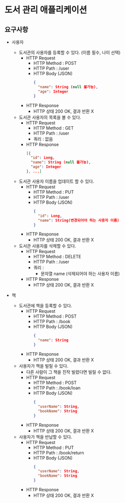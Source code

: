 # 도서 관리 애플리케이션

## 요구사항

- 사용자
    - 도서관의 사용자를 등록할 수 있다. (이름 필수, 나이 선택)
        - HTTP Request
            - HTTP Method : POST
            - HTTP Path : /user
            - HTTP Body (JSON)
              ```json
              {
                "name": String (null 불가능),
                "age": Integer
              }
              ```
        - HTTP Response
            - HTTP 상태 200 OK, 결과 반환 X
    - 도서관 사용자의 목록을 볼 수 있다.
        - HTTP Request
            - HTTP Method : GET
            - HTTP Path : /user
            - 쿼리 : 없음
        - HTTP Response
          ```json
          [{
            "id": Long,
            "name": String (null 불가능),
            "age": Integer
          }, ...]
          ```
    - 도서관 사용자 이름을 업데이트 할 수 있다.
        - HTTP Request
            - HTTP Method : PUT
            - HTTP Path : /user
            - HTTP Body (JSON)
              ```json
              {
                "id": Long,
                "name": String(변경되어야 하는 사용자 이름)
              }
              ```
        - HTTP Response
            - HTTP 상태 200 OK, 결과 반환 X
    - 도서관 사용자를 삭제할 수 있다.
        - HTTP Request
            - HTTP Method : DELETE
            - HTTP Path : /user
            - 쿼리 :
                - 문자열 name (삭제되어야 하는 사용자 이름)
        - HTTP Response
            - HTTP 상태 200 OK, 결과 반환 X


- 책
    - 도서관에 책을 등록할 수 있다.
        - HTTP Request
            - HTTP Method : POST
            - HTTP Path : /book
            - HTTP Body (JSON)
              ```json
              {
                "name": String
              }
              ```
        - HTTP Response
            - HTTP 상태 200 OK, 결과 반환 X
    - 사용자가 책을 빌릴 수 있다.
        - 다른 사람이 그 책을 진작 빌렸다면 빌릴 수 없다.
        - HTTP Request
            - HTTP Method : POST
            - HTTP Path : /book/loan
            - HTTP Body (JSON)
              ```json
              {
                "userName": String,
                "bookName": String
              }
              ```
        - HTTP Response
            - HTTP 상태 200 OK, 결과 반환 X
    - 사용자가 책을 반납할 수 있다.
        - HTTP Request
            - HTTP Method : PUT
            - HTTP Path : /book/return
            - HTTP Body (JSON)
              ```json
              {
                "userName": String,
                "bookName": String
              }
              ```
        - HTTP Response
            - HTTP 상태 200 OK, 결과 반환 X
